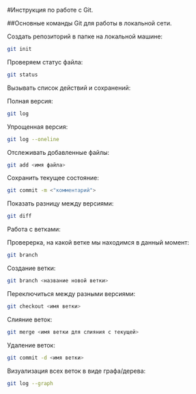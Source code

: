 #Инструкция по работе с Git.

##Основные команды Git для работы в локальной сети.

Создать репозиторий в папке на локальной машине:
```sh
git init
```

Проверяем статус файла:
```sh
git status
```

Вызывать список действий и сохранений:

Полная версия:
```sh
git log
```

Упрощенная версия:
```sh
git log --oneline
```

Отслеживать добавленные файлы:
```sh
git add <имя файла>
```

Сохранить текущее состояние:
```sh
git commit -m <"комментарий">
```

Показать разницу между версиями:
```sh
git diff
```

Работа с ветками:

Проверерка, на какой ветке мы находимся в данный момент:
```sh
git branch
```
Создание ветки:
```sh
git branch <название новой ветки>
```

Переключиться между разными версиями:
```sh
git checkout <имя ветки>
```

Слияние веток:
```sh
git merge <имя ветки для слияния с текущей>
```

Удаление веток:
```sh
git commit -d <имя ветки>
```

Визуализация всех веток в виде графа/дерева:
```sh
git log --graph
```
